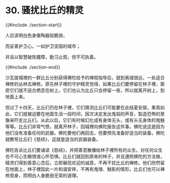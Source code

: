 # 30. 骚扰比丘的精灵
{{#include ./section-start}}

人应该明白色身像陶器般脆弱，

而妥善护卫心，一如护卫坚固的城市；

并且以智慧破除魔障，勤习止观，但不可执着。

{{#include ./section-end}}

沙瓦提城裡的一群比丘分别获得佛陀给予的禅观指导后，就到离城很远，一处适合禅修的丛林去禅修。原先林子裡的守护精灵觉得，如果比丘们要停留在林子裡，那麽它们就不适合栖息在树上。它们也认为比丘只会停留一夜，所以就离开树上，到地面上来。

但过了十四天，比丘们仍在林子裡，它们猜测比丘们可能要在此结夏安居。果真如此，它们就被迫要在地面生活一段时间，因次决定发出鬼般的声音，製造恐怖的景像来吓走比丘们。从此以后，它们有时候幻化成有身体无头，或有头无身体的鬼魅等等。比丘们非常气愤，就离开林子，回城裡向佛陀报告这件事。佛陀说这是因为他们没有准备任何的武器，佛陀要他们再回去，但要预先准备好适当的装备。佛陀就教导比丘们《慈经》，这就是适当的武器装备。

佛陀告诉比丘们要诵读《慈经》，并把善意散播给林子裡所有的众生。对任何众生也不可心生瞋恨或心怀恐惧。比丘们就回到原来的林子，并且遵照佛陀的方法做，精灵们得到善意心念后，立即展现欢迎的诚意，不再干扰比丘的禅修。他们欣然留在地面上，林子裡因此一片和谐安祥，不再有鬼嚎、魅影的情形。比丘们也可以禅修观身，而明白人身脆弱无常的道理。

